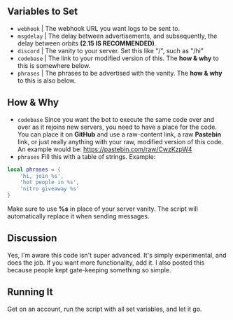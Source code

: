 ## Variables to Set
- `webhook`  | The webhook URL you want logs to be sent to.
- `msgdelay` | The delay between advertisements, and subsequently, the delay between orbits **(2.15 IS RECOMMENDED)**.
- `discord`  | The vanity to your server. Set this like "/<vanity>", such as "/hi"
- `codebase` | The link to your modified version of this. The **how & why** to this is somewhere below.
- `phrases`  | The phrases to be advertised with the vanity. The **how & why** to this is also below.


## How & Why
- `codebase`
Since you want the bot to execute the same code over and over as it rejoins new servers, you need to have a place for the code. You can place it on **GitHub** and use a raw-content link, a raw **Pastebin** link, or just really anything with your raw, modified version of this code. An example would be: https://pastebin.com/raw/CwzKzpW4
- `phrases`
Fill this with a table of strings. Example:
```lua
local phrases = {
    'hi, join %s',
    'hot people in %s',
    'nitro giveaway %s'
}
```
Make sure to use **%s** in place of your server vanity. The script will automatically replace it when sending messages.

## Discussion
Yes, I'm aware this code isn't super advanced. It's simply experimental, and does the job. If you want more functionality, add it. I also posted this because people kept gate-keeping something so simple.

## Running It
Get on an account, run the script with all set variables, and let it go.
